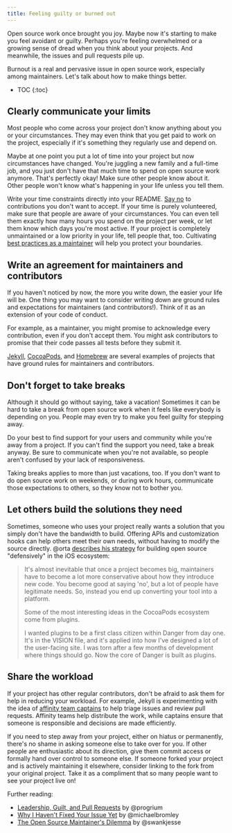 ```yaml
---
title: Feeling guilty or burned out
---
```


Open source work once brought you joy. Maybe now it's starting to make you feel avoidant or guilty. Perhaps you're feeling overwhelmed or a growing sense of dread when you think about your projects. And meanwhile, the issues and pull requests pile up.

Burnout is a real and pervasive issue in open source work, especially among maintainers. Let's talk about how to make things better.

* TOC
{:toc}

## Clearly communicate your limits

Most people who come across your project don't know anything about you or your circumstances. They may even think that you get paid to work on the project, especially if it's something they regularly use and depend on.

Maybe at one point you put a lot of time into your project but now circumstances have changed. You're juggling a new family and a full-time job, and you just don't have that much time to spend on open source work anymore. That's perfectly okay! Make sure other people know about it. Other people won't know what's happening in your life unless you tell them.

Write your time constraints directly into your README. [Say no](../contributions/) to contributions you don't want to accept. If your time is purely volunteered, make sure that people are aware of your circumstances. You can even tell them exactly how many hours you spend on the project per week, or let them know which days you're most active. If your project is completely unmaintained or a low priority in your life, tell people that, too. Cultivating [best practices as a maintainer](../../sustaining/best-practices/) will help you protect your boundaries.

## Write an agreement for maintainers and contributors

If you haven't noticed by now, the more you write down, the easier your life will be. One thing you may want to consider writing down are ground rules and expectations for maintainers (and contributors!). Think of it as an extension of your code of conduct.

For example, as a maintainer, you might promise to acknowledge every contribution, even if you don't accept them. You might ask contributors to promise that their code passes all tests before they submit it.

[Jekyll](https://github.com/jekyll/jekyll/tree/master/docs), [CocoaPods](https://github.com/CocoaPods/CocoaPods/wiki/Communication-&-Design-Rules), and [Homebrew](https://github.com/Homebrew/brew/blob/master/share/doc/homebrew/Maintainers-Avoiding-Burnout.md) are several examples of projects that have ground rules for maintainers and contributors.

## Don't forget to take breaks

Although it should go without saying, take a vacation! Sometimes it can be hard to take a break from open source work when it feels like everybody is depending on you. People may even try to make you feel guilty for stepping away.

Do your best to find support for your users and community while you're away from a project. If you can't find the support you need, take a break anyway. Be sure to communicate when you're not available, so people aren't confused by your lack of responsiveness.

Taking breaks applies to more than just vacations, too. If you don't want to do open source work on weekends, or during work hours, communicate those expectations to others, so they know not to bother you.

## Let others build the solutions they need

Sometimes, someone who uses your project really wants a solution that you simply don't have the bandwidth to build. Offering APIs and customization hooks can help others meet their own needs, without having to modify the source directly. @orta [describes his strategy](http://artsy.github.io/blog/2016/07/03/handling-big-projects/) for building open source "defensively" in the iOS ecosystem:

> It's almost inevitable that once a project becomes big, maintainers have to become a lot more conservative about how they introduce new code. You become good at saying 'no', but a lot of people have legitimate needs. So, instead you end up converting your tool into a platform.
>
> Some of the most interesting ideas in the CocoaPods ecosystem come from plugins.
>
> I wanted plugins to be a first class citizen within Danger from day one. It's in the VISION file, and it's applied into how I've designed a lot of the user-facing site. I was torn after a few months of development where things should go. Now the core of Danger is built as plugins.

## Share the workload

If your project has other regular contributors, don't be afraid to ask them for help in reducing your workload. For example, Jekyll is experimenting with the idea of [affinity team captains](https://github.com/jekyll/jekyll/pull/5273) to help triage issues and review pull requests. Affinity teams help distribute the work, while captains ensure that someone is responsible and decisions are made efficiently.

If you need to step away from your project, either on hiatus or permanently, there's no shame in asking someone else to take over for you. If other people are enthusiastic about its direction, give them commit access or formally hand over control to someone else. If someone forked your project and is actively maintaining it elsewhere, consider linking to the fork from your original project. Take it as a compliment that so many people want to see your project live on!

Further reading:

* [Leadership, Guilt, and Pull Requests](http://progrium.com/blog/2015/12/04/leadership-guilt-and-pull-requests/) by @progrium
* [Why I Haven't Fixed Your Issue Yet](https://archive.is/j8zAk) by @michaelbromley
* [The Open Source Maintainer's Dilemma](https://publicobject.com/2016/05/03/the-open-source-maintainers-dilemma/) by @swankjesse
